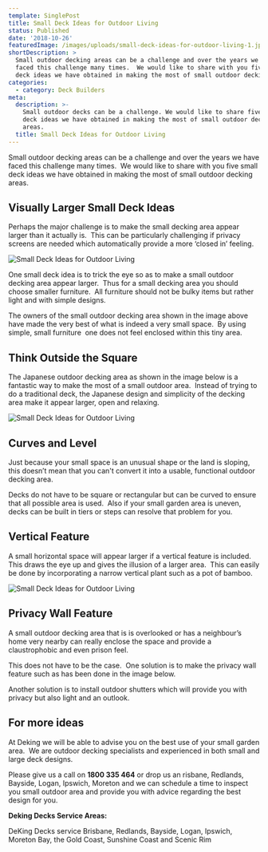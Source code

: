 ```yaml
---
template: SinglePost
title: Small Deck Ideas for Outdoor Living
status: Published
date: '2018-10-26'
featuredImage: /images/uploads/small-deck-ideas-for-outdoor-living-1.jpg
shortDescription: >
  Small outdoor decking areas can be a challenge and over the years we have
  faced this challenge many times.  We would like to share with you five small
  deck ideas we have obtained in making the most of small outdoor decking areas.
categories:
  - category: Deck Builders
meta:
  description: >-
    Small outdoor decks can be a challenge. We would like to share five small
    deck ideas we have obtained in making the most of small outdoor decking
    areas.
  title: Small Deck Ideas for Outdoor Living
---
```

Small outdoor decking areas can be a challenge and over the years we have faced this challenge many times.  We would like to share with you five small deck ideas we have obtained in making the most of small outdoor decking areas.

## Visually Larger Small Deck Ideas

Perhaps the major challenge is to make the small decking area appear larger than it actually is.  This can be particularly challenging if privacy screens are needed which automatically provide a more ‘closed in’ feeling.

![Small Deck Ideas for Outdoor Living](/images/uploads/small-deck-ideas-for-outdoor-living-1.jpg)

One small deck idea is to trick the eye so as to make a small outdoor decking area appear larger.  Thus for a small decking area you should choose smaller furniture.  All furniture should not be bulky items but rather light and with simple designs.

The owners of the small outdoor decking area shown in the image above have made the very best of what is indeed a very small space.  By using simple, small furniture  one does not feel enclosed within this tiny area.

## Think Outside the Square

The Japanese outdoor decking area as shown in the image below is a fantastic way to make the most of a small outdoor area.  Instead of trying to do a traditional deck, the Japanese design and simplicity of the decking area make it appear larger, open and relaxing.

![Small Deck Ideas for Outdoor Living](/images/uploads/small-deck-ideas-for-outdoor-living-2.jpg)

## Curves and Level

Just because your small space is an unusual shape or the land is sloping, this doesn’t mean that you can't convert it into a usable, functional outdoor decking area.

Decks do not have to be square or rectangular but can be curved to ensure that all possible area is used.  Also if your small garden area is uneven, decks can be built in tiers or steps can resolve that problem for you.

## Vertical Feature

A small horizontal space will appear larger if a vertical feature is included.  This draws the eye up and gives the illusion of a larger area.  This can easily be done by incorporating a narrow vertical plant such as a pot of bamboo.

![Small Deck Ideas for Outdoor Living](/images/uploads/small-deck-ideas-for-outdoor-living-3.jpg)

## Privacy Wall Feature

A small outdoor decking area that is is overlooked or has a neighbour’s home very nearby can really enclose the space and provide a claustrophobic and even prison feel.

This does not have to be the case.  One solution is to make the privacy wall feature such as has been done in the image below.

Another solution is to install outdoor shutters which will provide you with privacy but also light and an outlook.

## For more ideas

At Deking we will be able to advise you on the best use of your small garden area.  We are outdoor decking specialists and experienced in both small and large deck designs.

Please give us a call on **1800 335 464** or drop us an risbane, Redlands, Bayside, Logan, Ipswich, Moreton and we can schedule a time to inspect you small outdoor area and provide you with advice regarding the best design for you.

**Deking Decks Service Areas:**

DeKing Decks service Brisbane, Redlands, Bayside, Logan, Ipswich, Moreton Bay, the Gold Coast, Sunshine Coast and Scenic Rim
